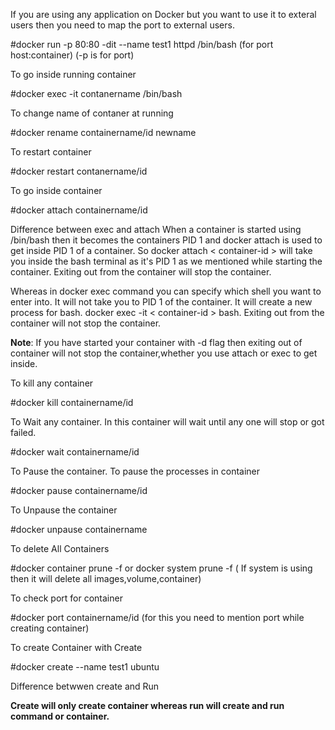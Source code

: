 
If you are using any application on Docker but you want to use it to exteral users then you need to map the port to external users.

#docker run -p 80:80 -dit --name test1 httpd /bin/bash (for port host:container) (-p is for port)

To go inside running container

#docker exec -it contanername /bin/bash

To change name of contaner at running

#docker rename containername/id newname

To restart container 

#docker restart contanername/id

To go inside container

#docker attach containername/id

Difference between exec and attach
When a container is started using /bin/bash then it becomes the containers PID 1 and docker attach is used to get inside PID 1 of a container. So docker attach < container-id > will take you inside the bash terminal as it's PID 1 as we mentioned while starting the container. Exiting out from the container will stop the container.

Whereas in docker exec command you can specify which shell you want to enter into. It will not take you to PID 1 of the container. It will create a new process for bash. docker exec -it < container-id > bash. Exiting out from the container will not stop the container.

**Note**: If you have started your container with -d flag then exiting out of container will not stop the container,whether you use attach or exec to get inside.

To kill any container

#docker kill containername/id

To Wait any container. In this container will wait until any one will stop or got failed.

#docker wait containername/id

To Pause the container. To pause the processes in container

#docker pause containername/id

To Unpause the container

#docker unpause containername

To delete All Containers

#docker container prune -f or docker system prune -f ( If system is using then it will delete all images,volume,container)

To check port for container

#docker port containername/id (for this you need to mention port while creating container)

To create Container with Create 

#docker create --name test1 ubuntu

Difference betwwen create and Run

**Create will only create container whereas run will create and run command or container.**




